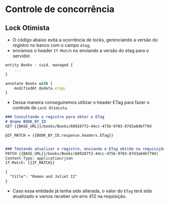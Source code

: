 #   Controle de concorrência

##  Lock Otimista

- O código abaixo evita a ocorrência de locks, gerenciando a versão do registro no banco com o campo `etag`;
- enviamos o header `If-Match` no enviando a versão do etag para o servidor.

```javascript
entity Books : cuid, managed {
    ...
}

annotate Books with {
    modifiedAt @odata.etag;
}
```

- Dessa maneira conseguiremos utilizar o header ETag para fazer o controle de `Lock Otimista`.

```md
### Consultando o registro para obter o ETag
# @name BOOK_BY_ID
GET {{BASE_URL}}/books/Books/689287f2-44cc-475b-9703-87d3a84bf79d

@IF_MATCH = {{BOOK_BY_ID.response.headers.ETag}}


### Tentando atualizar o registro, enviando o ETag obtido na requisição anterior
PATCH {{BASE_URL}}/books/Books(689287f2-44cc-475b-9703-87d3a84bf79d)
Content-Type: application/json
If-Match: {{IF_MATCH}}

{
  "title": "Romeo and Juliet II"
}
```

- Caso essa entidade já tenha sido alterada, o valor do `ETag` terá sido atualizado e vamos receber um erro 412 na requisição.